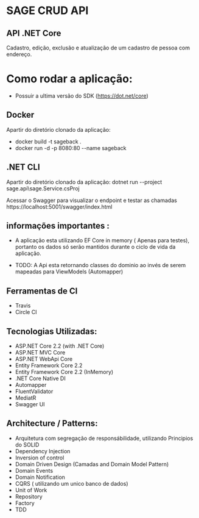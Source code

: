 # SAGE CRUD API
  
## API .NET Core
 
  Cadastro, edição, exclusão e atualização de um cadastro de pessoa com endereço.


# Como rodar a aplicação:
- Possuir a ultima versão do  SDK (https://dot.net/core)

 ## Docker
  Apartir do diretório clonado da aplicação:
  - docker build -t sageback .
  - docker run -d -p 8080:80 --name sageback

 ## .NET CLI
  Apartir do diretório clonado da aplicação:
  dotnet run --project sage.api\sage.Service.csProj

  Acessar o Swagger para visualizar o endpoint e testar as chamadas
  https://localhost:5001/swagger/index.html
  
  ## informações importantes :
  
   - A aplicação esta utilizando EF Core in memory ( Apenas para testes), portanto os dados só serão mantidos durante o ciclo de vida da aplicação.
   
   - TODO: A Api esta retornando classes do dominio ao invés de serem mapeadas para ViewModels (Automapper) 

## Ferramentas de CI
- Travis
- Circle CI

## Tecnologias Utilizadas:

- ASP.NET Core 2.2 (with .NET Core)
- ASP.NET MVC Core 
- ASP.NET WebApi Core
- Entity Framework Core 2.2
- Entity Framework Core 2.2 (InMemory)
- .NET Core Native DI
- Automapper
- FluentValidator
- MediatR
- Swagger UI

## Architecture / Patterns:

- Arquitetura com segregação de responsábilidade, utilizando Principios do SOLID
- Dependency Injection
- Inversion of control
- Domain Driven Design (Camadas and Domain Model Pattern)
- Domain Events
- Domain Notification
- CQRS ( utilizando um unico banco de dados)
- Unit of Work
- Repository
- Factory
- TDD


